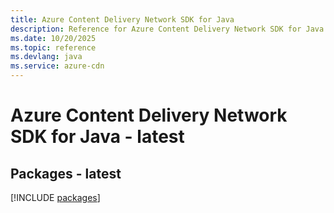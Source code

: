 ```yaml
---
title: Azure Content Delivery Network SDK for Java
description: Reference for Azure Content Delivery Network SDK for Java
ms.date: 10/20/2025
ms.topic: reference
ms.devlang: java
ms.service: azure-cdn
---
```

# Azure Content Delivery Network SDK for Java - latest
## Packages - latest
[!INCLUDE [packages](content-delivery-network-index.md)]